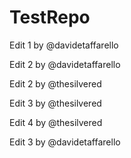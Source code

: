 # TestRepo

Edit 1 by @davidetaffarello

Edit 2 by @davidetaffarello

Edit 2 by @thesilvered

Edit 3 by @thesilvered

Edit 4 by @thesilvered

Edit 3 by @davidetaffarello
